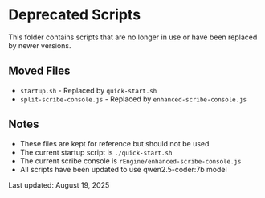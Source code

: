 # Deprecated Scripts

This folder contains scripts that are no longer in use or have been replaced by newer versions.

## Moved Files

- `startup.sh` - Replaced by `quick-start.sh`
- `split-scribe-console.js` - Replaced by `enhanced-scribe-console.js`

## Notes

- These files are kept for reference but should not be used
- The current startup script is `./quick-start.sh`
- The current scribe console is `rEngine/enhanced-scribe-console.js`
- All scripts have been updated to use qwen2.5-coder:7b model

Last updated: August 19, 2025
